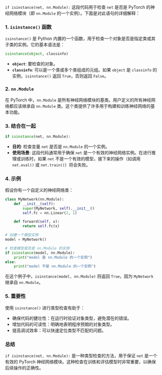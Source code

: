 `if isinstance(net, nn.Module):` 这段代码用于检查 `net` 是否是 PyTorch 的神经网络模块（即 `nn.Module` 的一个实例）。下面是对此语句的详细解释：

### 1. `isinstance()` 函数

`isinstance()` 是 Python 内置的一个函数，用于检查一个对象是否是指定类或其子类的实例。它的基本语法是：

```python
isinstance(object, classinfo)
```

- **`object`**: 要检查的对象。
- **`classinfo`**: 可以是一个类或多个类组成的元组。如果 `object` 是 `classinfo` 的实例，`isinstance()` 返回 `True`，否则返回 `False`。

### 2. `nn.Module`

在 PyTorch 中，`nn.Module` 是所有神经网络模块的基类。用户定义的所有神经网络都应该继承自 `nn.Module` 类。这个类提供了许多用于构建和训练神经网络的基本功能。

### 3. 结合在一起

```python
if isinstance(net, nn.Module):
```

- **目的**: 检查变量 `net` 是否是 `nn.Module` 的一个实例。
- **使用场景**: 这段代码通常用于确保 `net` 是一个有效的神经网络实例。在进行推理或训练时，如果 `net` 不是一个有效的模型，接下来的操作（如调用 `net.eval()` 或 `net.train()`）将会失败。

### 4. 示例

假设你有一个自定义的神经网络类：

```python
class MyNetwork(nn.Module):
    def __init__(self):
        super(MyNetwork, self).__init__()
        self.fc = nn.Linear(2, 1)

    def forward(self, x):
        return self.fc(x)

# 创建一个模型实例
model = MyNetwork()

# 检查模型是否是 nn.Module 的实例
if isinstance(model, nn.Module):
    print("model 是 nn.Module 的一个实例")
else:
    print("model 不是 nn.Module 的一个实例")
```

在这个例子中，`isinstance(model, nn.Module)` 将返回 `True`，因为 `MyNetwork` 继承自 `nn.Module`。

### 5. 重要性

使用 `isinstance()` 进行类型检查有助于：
- 确保代码的健壮性：在运行时验证对象类型，避免潜在的错误。
- 增加代码的可读性：明确地表明程序预期的对象类型。
- 提高调试效率：可以快速定位类型不匹配的问题。

### 总结

`if isinstance(net, nn.Module):` 是一种类型检查的方法，用于保证 `net` 是一个有效的 PyTorch 神经网络模块。这种检查在训练和评估模型时非常重要，以确保后续操作的正确性。